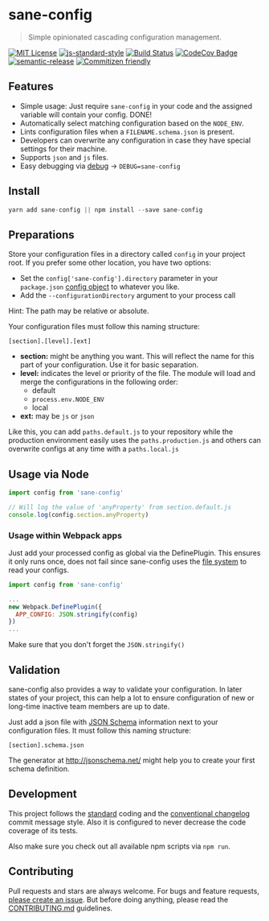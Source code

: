 # sane-config

> Simple opinionated cascading configuration management.

[![MIT License](https://img.shields.io/badge/license-MIT-blue.svg)](https://axe312.mit-license.org)
[![js-standard-style](https://img.shields.io/badge/code%20style-standard-brightgreen.svg?style=flat)](https://github.com/feross/standard)
[![Build Status](https://img.shields.io/circleci/project/axe312ger/sane-config.svg?maxAge=2592000)](https://circleci.com/gh/axe312ger/sane-config)
[![CodeCov Badge](https://img.shields.io/codecov/c/github/axe312ger/sane-config.svg?maxAge=2592000)](https://codecov.io/gh/axe312ger/sane-config)
[![semantic-release](https://img.shields.io/badge/%F0%9F%93%A6%F0%9F%9A%80-semantic--release-e10079.svg)](https://github.com/semantic-release/semantic-release)
[![Commitizen friendly](https://img.shields.io/badge/commitizen-friendly-brightgreen.svg)](http://commitizen.github.io/cz-cli/)

## Features
* Simple usage: Just require `sane-config` in your code and the assigned variable will contain your config. DONE!
* Automatically select matching configuration based on the `NODE_ENV`.
* Lints configuration files when a `FILENAME.schema.json` is present.
* Developers can overwrite any configuration in case they have special settings for their machine.
* Supports `json` and `js` files.
* Easy debugging via [debug](https://github.com/visionmedia/debug) -> `DEBUG=sane-config`

## Install

```js
yarn add sane-config || npm install --save sane-config
```

## Preparations

Store your configuration files in a directory called `config` in your project root.
If you prefer some other location, you have two options:

* Set the `config['sane-config'].directory` parameter in your `package.json` [config object](https://docs.npmjs.com/files/package.json#config) to whatever you like.
* Add the `--configurationDirectory` argument to your process call

Hint: The path may be relative or absolute.

Your configuration files must follow this naming structure:

`[section].[level].[ext]`

* **section:** might be anything you want. This will reflect the name for this
part of your configuration. Use it for basic separation.
* **level:** indicates the level or priority of the file. The module will load and
merge the configurations in the following order:
  * default
  * `process.env.NODE_ENV`
  * local
* **ext:** may be `js` or `json`

Like this, you can add `paths.default.js` to your repository while the production environment easily uses the `paths.production.js` and others can overwrite configs at any time with a `paths.local.js`

## Usage via Node

```js
import config from 'sane-config'

// Will log the value of 'anyProperty' from section.default.js
console.log(config.section.anyProperty)
```

### Usage within Webpack apps

Just add your processed config as global via the DefinePlugin. This ensures it only runs once, does not fail
since sane-config uses the [file system](https://nodejs.org/api/fs.html) to read your configs.

```js
import config from 'sane-config'

...
new Webpack.DefinePlugin({
  APP_CONFIG: JSON.stringify(config)
})
...
```

Make sure that you don't forget the `JSON.stringify()`

## Validation
sane-config also provides a way to validate your configuration. In later states of your project, this can help a lot to ensure configuration of new or long-time inactive team members are up to date.

Just add a json file with [JSON Schema](http://json-schema.org/) information next to your configuration files. It must follow this naming structure:

`[section].schema.json`

The generator at http://jsonschema.net/ might help you to create your first schema definition.

## Development

This project follows the [standard](https://github.com/feross/standard) coding and the [conventional changelog](https://github.com/conventional-changelog/conventional-changelog-angular/blob/master/convention.md) commit message style. Also it is configured to never decrease the code coverage of its tests.

Also make sure you check out all available npm scripts via `npm run`.

## Contributing

Pull requests and stars are always welcome. For bugs and feature requests, [please create an issue](https://github.com/axe312ger/sane-config/issues/new).
But before doing anything, please read the [CONTRIBUTING.md](./CONTRIBUTING.md) guidelines.
